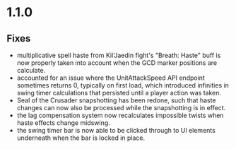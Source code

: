 # 1.1.0

## Fixes

- multiplicative spell haste from Kil'Jaedin fight's "Breath: Haste" buff is now properly taken into account when the GCD marker positions are calculate.
- accounted for an issue where the UnitAttackSpeed API endpoint sometimes returns 0, typically on first load, which introduced infinities in swing timer calculations that persisted until a player action was taken.
- Seal of the Crusader snapshotting has been redone, such that haste changes can now also be processed while the snapshotting is in effect.
- the lag compensation system now recalculates impossible twists when haste effects change midswing.
- the swing timer bar is now able to be clicked through to UI elements underneath when the bar is locked in place.
